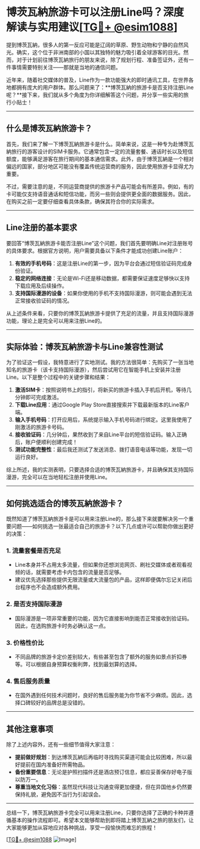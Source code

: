# 博茨瓦納旅游卡可以注册Line吗？深度解读与实用建议[[TG💪+ @esim1088](https://t.me/s/esim1088)]

提到博茨瓦納，很多人的第一反应可能是辽阔的草原、野生动物和宁静的自然风光。确实，这个位于非洲南部的小国以其独特的魅力吸引着全球游客的目光。然而，对于计划前往博茨瓦納旅行的朋友来说，除了规划行程、准备签证外，还有一件事情需要特别关注——那就是当地的通信问题。

近年来，随着社交媒体的普及，Line作为一款功能强大的即时通讯工具，在世界各地都拥有庞大的用户群体。那么问题来了：**博茨瓦納的旅游卡是否支持注册Line呢？**接下来，我们就从多个角度为你详细解答这个问题，并分享一些实用的旅行小贴士！

---

## 什么是博茨瓦納旅游卡？

首先，我们来了解一下博茨瓦納旅游卡是什么。简单来说，这是一种专为赴博茨瓦納旅行的游客设计的SIM卡服务。它通常包含一定的流量套餐、通话时长以及短信额度，能够满足游客在旅行期间的基本通信需求。此外，由于博茨瓦納是一个相对偏远的国家，部分地区可能没有覆盖传统运营商的服务，因此使用旅游卡显得尤为重要。

不过，需要注意的是，不同运营商提供的旅游卡产品可能会有所差异。例如，有的卡可能仅支持语音通话和短信功能，而另一些则会提供更全面的数据服务。因此，在购买之前一定要仔细查看具体条款，确保其符合你的实际需求。

---

## Line注册的基本要求

要回答“博茨瓦納旅游卡能否注册Line”这个问题，我们首先要明确Line对注册账号的具体要求。根据官方说明，用户需要具备以下条件才能成功创建Line账户：

1. **有效的手机号码**：这是注册Line的第一步，因为平台会通过短信验证码完成身份验证。
2. **稳定的网络连接**：无论是Wi-Fi还是移动数据，都需要保证速度足够快以支持下载应用及后续操作。
3. **支持国际漫游的设备**：如果你使用的手机不支持国际漫游，则可能会遇到无法正常接收验证码的情况。

从上述条件来看，只要你的博茨瓦納旅游卡提供了充足的流量，并且支持国际漫游功能，理论上是完全可以用来注册Line的。

---

## 实际体验：博茨瓦納旅游卡与Line兼容性测试

为了验证这一假设，我特意进行了实地测试。我的方法很简单：先购买了一张当地知名的旅游卡（该卡支持国际漫游），然后尝试用它在智能手机上安装并注册Line。以下是整个过程中的关键步骤和结果：

1. **激活SIM卡**：按照说明书上的指引，将新买的旅游卡插入手机后开机，等待几分钟即可完成激活。
2. **下载Line应用**：通过Google Play Store直接搜索并下载最新版本的Line客户端。
3. **输入手机号码**：打开应用后，系统提示输入手机号码进行绑定。这里我使用了刚激活的旅游卡号码。
4. **接收验证码**：几分钟后，果然收到了来自Line平台的短信验证码。输入正确后，账户便顺利创建完成！
5. **测试功能完整性**：最后我还测试了发送消息、拨打语音电话等功能，发现一切运行良好。

综上所述，我的实测表明，只要选择合适的博茨瓦納旅游卡，并且确保其支持国际漫游，完全可以在当地轻松注册并使用Line。

---

## 如何挑选适合的博茨瓦納旅游卡？

既然知道了博茨瓦納旅游卡是可以用来注册Line的，那么接下来就要解决另一个重要问题——如何挑选一张最适合自己的旅游卡？以下几点或许可以帮助你做出更好的决策：

### 1. **流量套餐是否充足**
   - Line本身并不占用太多流量，但如果你还想浏览网页、刷社交媒体或者观看视频的话，就需要考虑卡内包含的流量是否足够。
   - 建议优先选择那些提供无限流量或大流量包的产品，这样即便偶尔忘记关闭后台程序也不会造成额外费用。

### 2. **是否支持国际漫游**
   - 国际漫游是一项非常重要的功能，因为它直接影响到能否正常接收到验证码。因此，在选购旅游卡时务必确认这一点。

### 3. **价格性价比**
   - 不同品牌的旅游卡定价差别较大，有些甚至包含了额外的服务如景点折扣券等。可以根据自身预算权衡利弊，找到最划算的选择。

### 4. **售后服务质量**
   - 在国外遇到任何技术问题时，良好的售后服务能为你节省不少麻烦。因此，选择口碑较好的品牌总是没错的。

---

## 其他注意事项

除了上述内容外，还有一些细节值得大家注意：

- **提前做好规划**：到达博茨瓦納后再临时寻找购买渠道可能会比较困难，所以最好提前在国内准备好所需物品。
- **备份重要信息**：无论是护照扫描件还是酒店预订信息，都应妥善保存好电子版以防万一。
- **尊重当地文化习俗**：虽然现代科技让沟通变得更加便捷，但在异国他乡仍然要保持礼貌，避免因不当行为引起误会。

---

总结一下，博茨瓦納旅游卡完全可以用来注册Line，只要你选择了正确的卡种并遵循基本的操作流程即可。希望本文能够帮助到即将踏上博茨瓦納之旅的朋友们，让大家能够更加从容地应对各种挑战，享受一段愉快而难忘的旅程！

[[TG💪+ @esim1088](https://t.me/s/esim1088) ![Image](https://i.postimg.cc/4NQfJmqS/Snipaste-2025-05-13-00-14-12.png)]